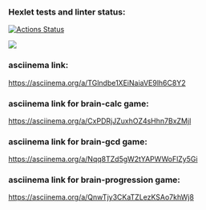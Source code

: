 ### Hexlet tests and linter status:

[![Actions Status](https://github.com/Motrieg/frontend-project-44/workflows/hexlet-check/badge.svg)](https://github.com/Motrieg/frontend-project-44/actions)

<a href="https://codeclimate.com/github/Motrieg/frontend-project-44/maintainability"><img src="https://api.codeclimate.com/v1/badges/2f3e9f8ec703c5db70ed/maintainability" /></a>

### asciinema link:

https://asciinema.org/a/TGlndbe1XEiNaiaVE9lh6C8Y2

### asciinema link for brain-calc game:

https://asciinema.org/a/CxPDRjJZuxhOZ4sHhn7BxZMjl

### asciinema link for brain-gcd game:

https://asciinema.org/a/Nqq8TZd5gW2tYAPWWoFlZy5Gi

### asciinema link for brain-progression game:

https://asciinema.org/a/QnwTjy3CKaTZLezKSAo7khWj8
